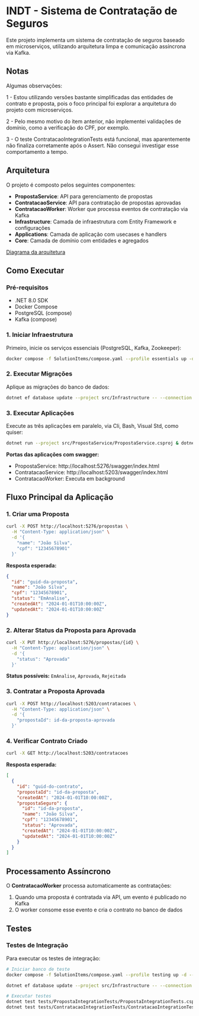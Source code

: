 # INDT - Sistema de Contratação de Seguros

Este projeto implementa um sistema de contratação de seguros baseado em microserviços, utilizando arquitetura limpa e comunicação assíncrona via Kafka.

## Notas

Algumas observações:

1 - Estou utilizando versões bastante simplificadas das entidades de contrato e proposta, pois o foco principal foi explorar a arquitetura do projeto com microserviços.

2 - Pelo mesmo motivo do item anterior, não implementei validações de domínio, como a verificação do CPF, por exemplo.

3 - O teste ContratacaoIntegrationTests está funcional, mas aparentemente não finaliza corretamente após o Assert. Não consegui investigar esse comportamento a tempo.


## Arquitetura

O projeto é composto pelos seguintes componentes:

- **PropostaService**: API para gerenciamento de propostas
- **ContratacaoService**: API para contratação de propostas aprovadas
- **ContratacaoWorker**: Worker que processa eventos de contratação via Kafka
- **Infrastructure**: Camada de infraestrutura com Entity Framework e configurações
- **Applications**: Camada de aplicação com usecases e handlers
- **Core**: Camada de domínio com entidades e agregados

 [Diagrama da arquitetura](https://github.com/pedrorocha014/INDT-Teste/blob/main/DIAGRAMA_ARQUITETURA.JPG)

## Como Executar

### Pré-requisitos

- .NET 8.0 SDK
- Docker Compose
- PostgreSQL (compose)
- Kafka (compose)

### 1. Iniciar Infraestrutura

Primeiro, inicie os serviços essenciais (PostgreSQL, Kafka, Zookeeper):

```bash
docker compose -f SolutionItems/compose.yaml --profile essentials up -d --build
```

### 2. Executar Migrações

Aplique as migrações do banco de dados:

```bash
dotnet ef database update --project src/Infrastructure -- --connection "Server=localhost;Port=5433;Database=indt_db;Username=postgres;Password=postgres"
```

### 3. Executar Aplicações

Execute as três aplicações em paralelo, via Cli, Bash, Visual Std, como quiser:

```bash
dotnet run --project src/PropostaService/PropostaService.csproj & dotnet run --project src/ContratacaoService/ContratacaoService.csproj & dotnet run --project src/ContratacaoWorker/ContratacaoWorker.csproj
```

**Portas das aplicações com swagger:**
- PropostaService: http://localhost:5276/swagger/index.html
- ContratacaoService: http://localhost:5203/swagger/index.html
- ContratacaoWorker: Executa em background


## Fluxo Principal da Aplicação

### 1. Criar uma Proposta

```bash
curl -X POST http://localhost:5276/propostas \
  -H "Content-Type: application/json" \
  -d '{
    "name": "João Silva",
    "cpf": "12345678901"
  }'
```

**Resposta esperada:**
```json
{
  "id": "guid-da-proposta",
  "name": "João Silva",
  "cpf": "12345678901",
  "status": "EmAnalise",
  "createdAt": "2024-01-01T10:00:00Z",
  "updatedAt": "2024-01-01T10:00:00Z"
}
```

### 2. Alterar Status da Proposta para Aprovada

```bash
curl -X PUT http://localhost:5276/propostas/{id} \
  -H "Content-Type: application/json" \
  -d '{
    "status": "Aprovada"
  }'
```

**Status possíveis:** `EmAnalise`, `Aprovada`, `Rejeitada`

### 3. Contratar a Proposta Aprovada

```bash
curl -X POST http://localhost:5203/contratacoes \
  -H "Content-Type: application/json" \
  -d '{
    "propostaId": id-da-proposta-aprovada
  }'
```

### 4. Verificar Contrato Criado

```bash
curl -X GET http://localhost:5203/contratacoes
```

**Resposta esperada:**
```json
[
  {
    "id": "guid-do-contrato",
    "propostaId": "id-da-proposta",
    "createdAt": "2024-01-01T10:00:00Z",
    "propostaSeguro": {
      "id": "id-da-proposta",
      "name": "João Silva",
      "cpf": "12345678901",
      "status": "Aprovada",
      "createdAt": "2024-01-01T10:00:00Z",
      "updatedAt": "2024-01-01T10:00:00Z"
    }
  }
]
```

## Processamento Assíncrono

O **ContratacaoWorker** processa automaticamente as contratações:

1. Quando uma proposta é contratada via API, um evento é publicado no Kafka
2. O worker consome esse evento e cria o contrato no banco de dados

## Testes

### Testes de Integração

Para executar os testes de integração:

```bash
# Iniciar banco de teste
docker compose -f SolutionItems/compose.yaml --profile testing up -d --build

dotnet ef database update --project src/Infrastructure -- --connection "Server=localhost;Port=5434;Database=indt_test_db;Username=postgres;Password=postgres"

# Executar testes
dotnet test tests/PropostaIntegrationTests/PropostaIntegrationTests.csproj
dotnet test tests/ContratacaoIntegrationTests/ContratacaoIntegrationTests.csproj
```
